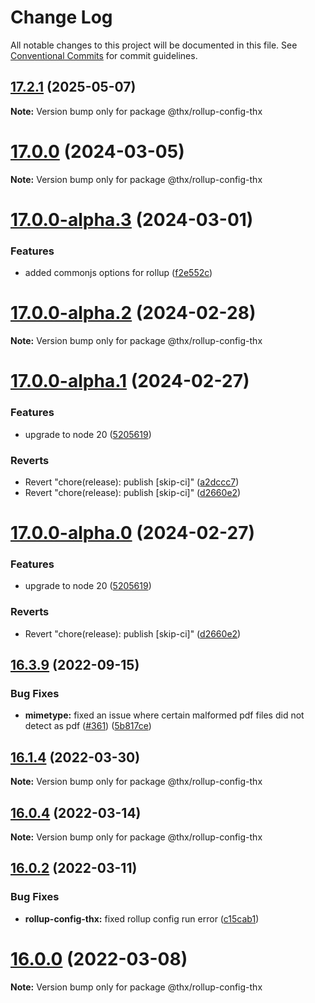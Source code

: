 # Change Log

All notable changes to this project will be documented in this file.
See [Conventional Commits](https://conventionalcommits.org) for commit guidelines.

## [17.2.1](https://github.com/thr-consulting/thr-addons/compare/v17.2.0...v17.2.1) (2025-05-07)

**Note:** Version bump only for package @thx/rollup-config-thx

# [17.0.0](https://github.com/thr-consulting/thr-addons/compare/v16.9.1...v17.0.0) (2024-03-05)

**Note:** Version bump only for package @thx/rollup-config-thx

# [17.0.0-alpha.3](https://github.com/thr-consulting/thr-addons/compare/v17.0.0-alpha.2...v17.0.0-alpha.3) (2024-03-01)

### Features

- added commonjs options for rollup ([f2e552c](https://github.com/thr-consulting/thr-addons/commit/f2e552c46bec345a5be6092d7f5650b19b54ec1c))

# [17.0.0-alpha.2](https://github.com/thr-consulting/thr-addons/compare/v17.0.0-alpha.1...v17.0.0-alpha.2) (2024-02-28)

**Note:** Version bump only for package @thx/rollup-config-thx

# [17.0.0-alpha.1](https://github.com/thr-consulting/thr-addons/compare/v16.9.1...v17.0.0-alpha.1) (2024-02-27)

### Features

- upgrade to node 20 ([5205619](https://github.com/thr-consulting/thr-addons/commit/5205619d6d87793df27878c21474a79020d2c01f))

### Reverts

- Revert "chore(release): publish [skip-ci]" ([a2dccc7](https://github.com/thr-consulting/thr-addons/commit/a2dccc7ce54f361e6fde38f788d18297bf5cdada))
- Revert "chore(release): publish [skip-ci]" ([d2660e2](https://github.com/thr-consulting/thr-addons/commit/d2660e2913fd8e7dd06cb8b983b0b8c1bd93d682))

# [17.0.0-alpha.0](https://github.com/thr-consulting/thr-addons/compare/v16.9.1...v17.0.0-alpha.0) (2024-02-27)

### Features

- upgrade to node 20 ([5205619](https://github.com/thr-consulting/thr-addons/commit/5205619d6d87793df27878c21474a79020d2c01f))

### Reverts

- Revert "chore(release): publish [skip-ci]" ([d2660e2](https://github.com/thr-consulting/thr-addons/commit/d2660e2913fd8e7dd06cb8b983b0b8c1bd93d682))

## [16.3.9](https://github.com/thr-consulting/thr-addons/compare/v16.3.8...v16.3.9) (2022-09-15)

### Bug Fixes

- **mimetype:** fixed an issue where certain malformed pdf files did not detect as pdf ([#361](https://github.com/thr-consulting/thr-addons/issues/361)) ([5b817ce](https://github.com/thr-consulting/thr-addons/commit/5b817ce22b40f17f4b7867ad73010c6075fa827a))

## [16.1.4](https://github.com/thr-consulting/thr-addons/compare/v16.1.3...v16.1.4) (2022-03-30)

**Note:** Version bump only for package @thx/rollup-config-thx

## [16.0.4](https://github.com/thr-consulting/thr-addons/compare/v16.0.3...v16.0.4) (2022-03-14)

**Note:** Version bump only for package @thx/rollup-config-thx

## [16.0.2](https://github.com/thr-consulting/thr-addons/compare/v16.0.1...v16.0.2) (2022-03-11)

### Bug Fixes

- **rollup-config-thx:** fixed rollup config run error ([c15cab1](https://github.com/thr-consulting/thr-addons/commit/c15cab1267761d3954ae09d8dc6bac9ca0645c46))

# [16.0.0](https://github.com/thr-consulting/thr-addons/compare/v15.3.0...v16.0.0) (2022-03-08)

**Note:** Version bump only for package @thx/rollup-config-thx
